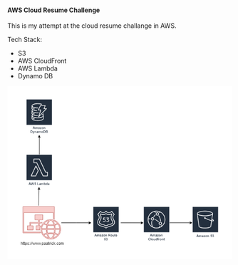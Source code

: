 #### AWS Cloud Resume Challenge

This is my attempt at the cloud resume challange in AWS. 


Tech Stack:
- S3
- AWS CloudFront
- AWS Lambda
- Dynamo DB 

![image_1](https://github.com/paatrickn/aws-cloud-resume-challenge/blob/94663bc8aa02fc1dc13713929202721f1091cc3c/Programs%20Folder/Resume%20HTML/AWS%20Resume%20Challenge%20Diagram.drawio.png)
